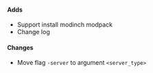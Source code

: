 
#### Adds

- Support install modinch modpack
- Change log

#### Changes

- Move flag `-server` to argument `<server_type>`
